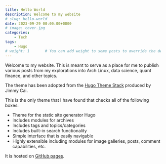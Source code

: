 ```yaml
---
title: Hello World
description: Welcome to my website
# slug: hello-world
date: 2023-09-29 00:00:00+0000
# image: cover.jpg
categories:
    - Tech
tags:
    - Hugo
# weight: 1       # You can add weight to some posts to override the default sorting (date descending)
---
```


Welcome to my website. This is meant to serve as a place for me to publish various posts from my explorations into Arch Linux, data science, quant finance, and other topics.

The theme has been adopted from the [Hugo Theme Stack](https://github.com/CaiJimmy/hugo-theme-stack) produced by Jimmy Cai.

This is the only theme that I have found that checks all of the following boxes:

* Theme for the static site generator Hugo
* Includes modules for archives
* Includes tags and topics/categories
* Includes built-in search functionality
* Simple interface that is easily navigable
* Highly extensible including modules for image galleries, posts, comment capabilities, etc.

It is hosted on [GitHub pages](https://pages.github.com/).